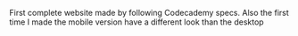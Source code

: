 First complete website made by following Codecademy specs. Also the first time I made the mobile version have a different look than the desktop
